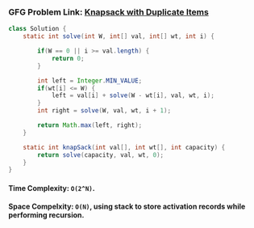 ### GFG Problem Link: [Knapsack with Duplicate Items](https://www.geeksforgeeks.org/problems/knapsack-with-duplicate-items4201/1)

```java
class Solution {
    static int solve(int W, int[] val, int[] wt, int i) {

        if(W == 0 || i >= val.length) {
            return 0;
        }

        int left = Integer.MIN_VALUE;
        if(wt[i] <= W) {
            left = val[i] + solve(W - wt[i], val, wt, i);
        }
        int right = solve(W, val, wt, i + 1);

        return Math.max(left, right);
    }

    static int knapSack(int val[], int wt[], int capacity) {
        return solve(capacity, val, wt, 0);
    }
}
```

#### Time Complexity: `O(2^N)`.

#### Space Compelxity: `O(N)`, using stack to store activation records while performing recursion.
